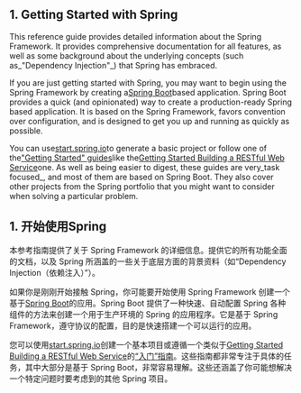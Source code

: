 ## 1. Getting Started with Spring

This reference guide provides detailed information about the Spring Framework. It provides comprehensive documentation for all features, as well as some background about the underlying concepts \(such as_"Dependency Injection"_\) that Spring has embraced.

If you are just getting started with Spring, you may want to begin using the Spring Framework by creating a[Spring Boot](http://projects.spring.io/spring-boot/)based application. Spring Boot provides a quick \(and opinionated\) way to create a production-ready Spring based application. It is based on the Spring Framework, favors convention over configuration, and is designed to get you up and running as quickly as possible.

You can use[start.spring.io](http://start.spring.io/)to generate a basic project or follow one of the["Getting Started" guides](https://spring.io/guides)like the[Getting Started Building a RESTful Web Service](https://spring.io/guides/gs/rest-service/)one. As well as being easier to digest, these guides are very_task focused_, and most of them are based on Spring Boot. They also cover other projects from the Spring portfolio that you might want to consider when solving a particular problem.

## 1. 开始使用Spring

本参考指南提供了关于 Spring Framework 的详细信息。提供它的所有功能全面的文档，以及 Spring 所涵盖的一些关于底层方面的背景资料（如“Dependency Injection（依赖注入）”）。

如果你是刚刚开始接触 Spring，你可能要开始使用 Spring Framework 创建一个基于[Spring Boot](http://projects.spring.io/spring-boot/)的应用。Spring Boot 提供了一种快速、自动配置 Spring 各种组件的方法来创建一个用于生产环境的 Spring 的应用程序。它是基于 Spring Framework，遵守协议的配置，目的是快速搭建一个可以运行的应用。

您可以使用[start.spring.io](http://start.spring.io/)创建一个基本项目或遵循一个类似于[Getting Started Building a RESTful Web Service](https://spring.io/guides/gs/rest-service/)的[“入门”指南](https://spring.io/guides)。这些指南都非常专注于具体的任务，其中大部分是基于 Spring Boot，非常容易理解。这些还涵盖了你可能想解决一个特定问题时要考虑到的其他 Spring 项目。

